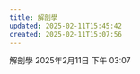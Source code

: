 ```yaml
---
title: 解剖學
updated: 2025-02-11T15:45:42
created: 2025-02-11T15:07:56
---
```


解剖學
2025年2月11日
下午 03:07

